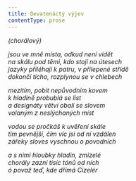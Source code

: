 ```yaml
---
title: Devatenáctý výjev
contentType: prose
---
```


_(chorálový)_

_jsou ve mně místa, odkud není vidět  
na skálu pod těmi, kdo stojí na útesech  
jazyky přiléhají k patru, v přilepené střídě  
dokončí ticho, rozplynou se v chlebech_

_mezitím, pobit nepůvodním kovem  
k hladině probublá se list  
a designáty větví obalí se slovem  
volaným z neslýchaných míst_

_vodou se pročkáš k uvěření skále  
tím pevnější, čím víc jsi od ní vzdálen  
zářeky sloves vyschnou o povodních_

_a s nimi hloubky hladin, zmizelé  
chorály zazní tisíc tónů od nich  
_ó považ teď_, kde dřímá Cizelér_
